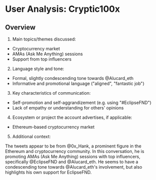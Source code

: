 # User Analysis: Cryptic100x

## Overview

1. Main topics/themes discussed:
- Cryptocurrency market
- AMAs (Ask Me Anything) sessions
- Support from top influencers

2. Language style and tone:
- Formal, slightly condescending tone towards @Alucard_eth
- Informative and promotional language ("aligned", "fantastic job")

3. Key characteristics of communication:
- Self-promotion and self-aggrandizement (e.g. using "#EclipseFND")
- Lack of empathy or understanding for others' opinions

4. Ecosystem or project the account advertises, if applicable:
- Ethereum-based cryptocurrency market

5. Additional context:

The tweets appear to be from @0x_Hank, a prominent figure in the Ethereum and cryptocurrency community. In this conversation, he is promoting AMAs (Ask Me Anything) sessions with top influencers, specifically @EclipseFND and @Alucard_eth. He seems to have a condescending tone towards @Alucard_eth's involvement, but also highlights his own support for EclipseFND.